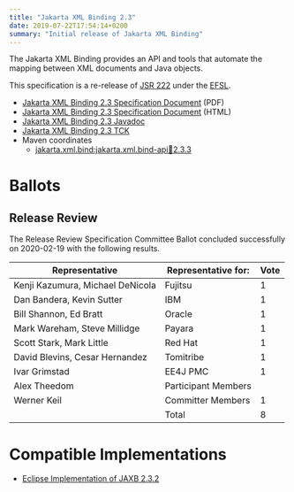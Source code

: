 ```yaml
---
title: "Jakarta XML Binding 2.3"
date: 2019-07-22T17:54:14+0200
summary: "Initial release of Jakarta XML Binding"
---
```

The Jakarta XML Binding provides an API and tools that automate the mapping
between XML documents and Java objects.

This specification is a re-release of [JSR 222](http://jcp.org/en/jsr/detail?id=222) under the [EFSL](https://www.eclipse.org/legal/efsl/).

* [Jakarta XML Binding 2.3 Specification Document](./xml-binding-spec-2.3.pdf) (PDF)
* [Jakarta XML Binding 2.3 Specification Document](./xml-binding-spec-2.3.html) (HTML)
* [Jakarta XML Binding 2.3 Javadoc](./apidocs/index.html?overview-summary.html)
* [Jakarta XML Binding 2.3 TCK](http://download.eclipse.org/ee4j/xml-binding/tck/eftl/jakarta-xml-binding-tck-2.3.0.zip)
* Maven coordinates
  * [jakarta.xml.bind:jakarta.xml.bind-api:jar:2.3.3](https://central.sonatype.com/artifact/jakarta.xml.bind/jakarta.xml.bind-api/2.3.3/jar)

# Ballots

## Release Review

The Release Review Specification Committee Ballot concluded successfully on 2020-02-19 with the following results.

| Representative                                 | Representative for: | Vote |
|------------------------------------------------|---------------------|------|
| Kenji Kazumura, Michael DeNicola               | Fujitsu             |   1  |
| Dan Bandera, Kevin Sutter                      | IBM                 |   1  |
| Bill Shannon, Ed Bratt                         | Oracle              |   1  |
| Mark Wareham, Steve Millidge                   | Payara              |   1  |
| Scott Stark, Mark Little                       | Red Hat             |   1  |
| David Blevins, Cesar Hernandez                 | Tomitribe           |   1  |
| Ivar Grimstad                                  | EE4J PMC            |   1  |
| Alex Theedom                                   | Participant Members |      |
| Werner Keil                                    | Committer Members   |   1  |
|                                                | Total               |   8  |

# Compatible Implementations

* [Eclipse Implementation of JAXB 2.3.2](https://eclipse-ee4j.github.io/jaxb-ri/)
